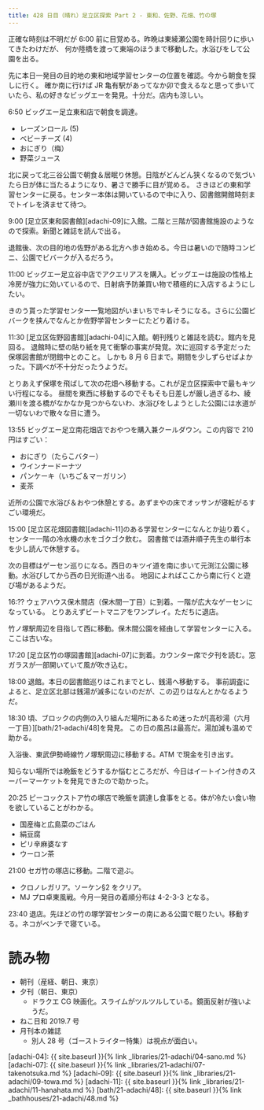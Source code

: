 ```yaml
---
title: 428 日目（晴れ）足立区探索 Part 2 - 東和、佐野、花畑、竹の塚
---
```


正確な時刻は不明だが 6:00 前に目覚める。昨晩は東綾瀬公園を時計回りに歩いてきたわけだが、
何か陸橋を渡って東端のほうまで移動した。水浴びをして公園を出る。

先に本日一発目の目的地の東和地域学習センターの位置を確認。今から朝食を探しに行く。
確か南に行けば JR 亀有駅があってなか卯で食えるなと思って歩いていたら、私の好きなビッグエーを発見。十分だ。店内も涼しい。

6:50 ビッグエー足立東和店で朝食を調達。
* レーズンロール (5)
* ベビーチーズ (4)
* おにぎり（梅）
* 野菜ジュース

北に戻って北三谷公園で朝食＆居眠り休憩。日陰がどんどん狭くなるので気づいたら日が体に当たるようになり、暑さで勝手に目が覚める。
さきほどの東和学習センターに戻る。センター本体は開いているので中に入り、図書館開館時刻までトイレを済ませて待つ。

9:00 [足立区東和図書館][adachi-09]に入館。二階と三階が図書館施設のようなので探索。新聞と雑誌を読んで出る。

退館後、次の目的地の佐野がある北方へ歩き始める。今日は暑いので随時コンビニ、公園でビバークが入るだろう。

11:00 ビッグエー足立谷中店でアクエリアスを購入。ビッグエーは施設の性格上冷房が強力に効いているので、日射病予防兼買い物で積極的に入店するようにしたい。

きのう貰った学習センター一覧地図がいまいちでキレそうになる。さらに公園ビバークを挟んでなんとか佐野学習センターにたどり着ける。

11:30 [足立区佐野図書館][adachi-04]に入館。朝刊残りと雑誌を読む。館内を見回る。
退館時に壁の貼り紙を見て衝撃の事実が発覚。次に巡回する予定だった保塚図書館が閉館中とのこと。
しかも 8 月 6 日まで。期間を少しずらせばよかった。下調べが不十分だったうようだ。

とりあえず保塚を飛ばして次の花畑へ移動する。これが足立区探索中で最もキツい行程になる。
昼間を東西に移動するのでそもそも日差しが厳し過ぎるわ、綾瀬川を渡る橋がなかなか見つからないわ、水浴びをしようとした公園には水道が一切ないわで散々な目に遭う。

13:55 ビッグエー足立南花畑店でおやつを購入兼クールダウン。この内容で 210 円はすごい：
* おにぎり（たらこバター）
* ウインナードーナツ
* パンケーキ（いちご＆マーガリン）
* 麦茶

近所の公園で水浴び＆おやつ休憩とする。あずまやの床でオッサンが寝転がるすごい環境だ。

15:00 [足立区花畑図書館][adachi-11]のある学習センターになんとか辿り着く。センター一階の冷水機の水をゴクゴク飲む。
図書館では酒井順子先生の単行本を少し読んで休憩する。

次の目標はゲーセン巡りになる。西日のキツイ道を南に歩いて元渕江公園に移動。水浴びしてから西の日光街道へ出る。
地図によればここから南に行くと遊び場があるようだ。

16:?? ウェアハウス保木間店（保木間一丁目）に到着。一階が広大なゲーセンになっている。
とりあえずビートマニアをワンプレイ。ただちに退店。

竹ノ塚駅周辺を目指して西に移動。保木間公園を経由して学習センターに入る。ここは古いな。

17:20 [足立区竹の塚図書館][adachi-07]に到着。カウンター席で夕刊を読む。窓ガラスが一部開いていて風が吹き込む。

18:00 退館。本日の図書館巡りはこれまでとし、銭湯へ移動する。
事前調査によると、足立区北部は銭湯が滅多にないのだが、この辺りはなんとかなるようだ。

18:30 頃、ブロックの内側の入り組んだ場所にあるため迷ったが[高砂湯（六月一丁目）][bath/21-adachi/48]を発見。
この日の風呂は最高だ。湯加減も温めで助かる。

入浴後、東武伊勢崎線竹ノ塚駅周辺に移動する。ATM で現金を引き出す。

知らない場所では晩飯をどうするか悩むところだが、今日はイートイン付きのスーパーマーケットを発見できたので助かった。

20:25 ピーコックストア竹の塚店で晩飯を調達し食事をとる。体が冷たい食い物を欲していることがわかる。
* 国産梅と広島菜のごはん
* 絹豆腐
* ピリ辛麻婆なす
* ウーロン茶

21:00 セガ竹の塚店に移動。二階で遊ぶ。
* クロノレガリア。ソーケン§2 をクリア。
* MJ プロ卓東風戦。今月一発目の着順分布は 4-2-3-3 となる。

23:40 退店。先ほどの竹の塚学習センターの南にある公園で眠りたい。移動する。ネコがベンチで寝ている。

# 読み物

* 朝刊（産経、朝日、東京）
* 夕刊（朝日、東京）
  * ドラクエ CG 映画化。スライムがツルツルしている。鏡面反射が強いようだ。
* ねこ日和 2019.7 号
* 月刊本の雑誌
  * 別人 28 号（ゴーストライター特集）は視点が面白い。

[adachi-04]: {{ site.baseurl }}{% link _libraries/21-adachi/04-sano.md %}
[adachi-07]: {{ site.baseurl }}{% link _libraries/21-adachi/07-takenotsuka.md %}
[adachi-09]: {{ site.baseurl }}{% link _libraries/21-adachi/09-towa.md %}
[adachi-11]: {{ site.baseurl }}{% link _libraries/21-adachi/11-hanahata.md %}
[bath/21-adachi/48]: {{ site.baseurl }}{% link _bathhouses/21-adachi/48.md %}
